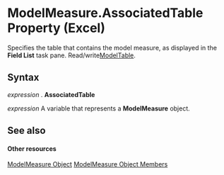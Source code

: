 
# ModelMeasure.AssociatedTable Property (Excel)

Specifies the table that contains the model measure, as displayed in the  **Field List** task pane. Read/write[ModelTable](c853beb6-f2e7-dda0-b33a-8110a6c23de8.md).


## Syntax

 _expression_ . **AssociatedTable**

 _expression_ A variable that represents a **ModelMeasure** object.


## See also


#### Other resources


[ModelMeasure Object](0df4620a-e250-a68e-7000-6959cde08f3e.md)
[ModelMeasure Object Members](cf266597-271b-9e31-e0d0-f39079ff337e.md)
